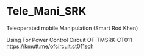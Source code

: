 # Tele_Mani_SRK
Teleoperated mobile Manipulation (Smart Rod Khen)

Using For Power Control Circuit
OF-TMSRK-CT011
https://kmutt.me/ofcircuit.ct011sch
